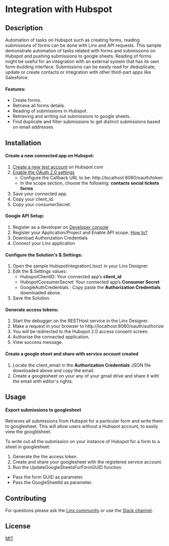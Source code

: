 # Integration with Hubspot

## Description
Automation of tasks on Hubspot such as creating forms, reading submissions of forms can be done with Linx and API requests. This sample demonstrate automation of tasks related with forms and submissions on Hubspot and pushing submissions to google sheets.  Reading of forms might be useful for an integration with an external system that has its own form-building interface. Submissions can be easily read for deduplicate, update or create contacts or integration with other third-part apps like Salesforce.

#### Features:
* Create forms.
* Retrieve all forms details.
* Reading of submissions in Hubspot.
* Retrieving and writing out submissions to google sheets.
* Find duplicate and filter submissions to get distinct submissions based on email addresses
## Installation

#### Create a new connected app on Hubspot:
1. [Create a new test account](https://legacydocs.hubspot.com/docs/faq/how-do-i-create-a-test-account) on Hubspot.com
2. [Enable the OAuth 2.0 settings](https://developers.hubspot.com/docs/api/oauth-quickstart-guide)
   * Configure the Callback URL to be: http://localhost:8080/oauth/token
   * In the scope section, choose the following: **contacts social tickets forms**
3. Save your connected app.
4. Copy your client_id.
5. Copy your consumerSecret.

#### Google API Setup:

1. Register as a developer on [Developer console](https://console.developers.google.com/)
2. Register your Application/Project and Enable API scope. [How to?](https://linx.software/docs/guides/googleapis/)
3. Download Authorization Credentials
4. Connect your Linx application

#### Configure the Solution's $.Settings:
1. Open the sample HubspotIntegration(.lsoz) in your Linx Designer.
2. Edit the $.Settings values:
   * HubspotClientID: Your connected app’s **client_id**
   * HubspotConsumerSecret: Your connected app’s **Consumer Secret**
   * GoogleAuthCredentials : Copy paste the **Authorization Credentials** downloaded above.
3. Save the Solution.

#### Generate access tokens:
1. Start the debugger on the RESTHost service in the Linx Designer.
2. Make a request in your browser to http://localhost:8080/oauth/authorize
3. You will be redirected to the Hubspot 2.0 access consent screen.
4. Authorize the connected application.
5. View success message.

#### Create a google sheet and share with service account created
1. Locate the client_email in the **Authorization Credentials** JSON file downloaded above and copy the email.
2. Create a googlesheet on your any of your gmail drive and share it with the email with editor's rights.

## Usage



#### Export submissions to googlesheet
Retrieves all submissions from Hubspot for a particular form and write them to googlesheet.  This will allow users without a Hubspot account, to easily view the googldsheet. 

To write out all the submission on your instance of Hubspot for a form to a sheet in googlesheet:

1. Generate the the access token.
2. Create and share your googlesheet with the registered service account.
3. Run the UpdateGoogleSheetsForFormGUID function.
  * Pass the form GUID as parameter.
  * Pass the GoogleSheetId as parameter.



## Contributing

For questions please ask the [Linx community](https://linx/software/community) or use the [Slack channel](https://linxsoftware.slack.com/archives/C01FLBC1XNX). 

## License

[MIT](https://github.com/linx-software/template-repo/blob/main/LICENSE.txt)

